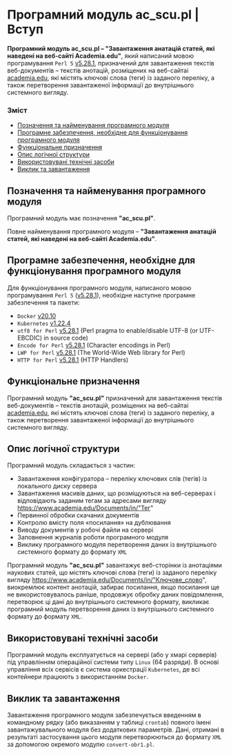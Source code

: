 # Програмний модуль ac_scu.pl | Вступ

**Програмний модуль ac_scu.pl – "Завантаження анатацій статей, які наведені на веб-сайті Academia.edu"**, який написаний мовою програмування `Perl 5` [v5.28.1](https://perldoc.perl.org/5.28.1/perl5281delta), призначений для завантаження текстів веб-документів – текстів анотацій, розміщених на веб-сайтаі [academia.edu](https://www.academia.edu/), які містять ключові слова (теги) із заданого переліку, а також перетворення завантаженої інформації до внутрішнього системного вигляду. 

### Зміст
- [Позначення та найменування програмного модуля](#name)
- [Програмне забезпечення, необхідне для функціонування програмного модуля](#software)
- [Функціональне призначення](#function)
- [Опис логічної структури](#structure)
- [Використовувані технічні засоби](#hardware)
- [Виклик та завантаження](#run)

<a name="name"></a>
<h2>Позначення та найменування програмного модуля</h2>

Програмний модуль має позначення **"ac_scu.pl"**.

Повне найменування програмного модуля – **"Завантаження анатацій статей, які наведені на веб-сайті Academia.edu"**.

<a name="software"></a>
<h2>Програмне забезпечення, необхідне для функціонування програмного модуля</h2>

Для функціонування програмного модуля, написаного мовою програмування `Perl 5` ([v5.28.1](https://perldoc.perl.org/5.28.1/perl5281delta)), необхідне наступне програмне забезпечення та пакети:

- `Docker` [v20.10](https://docs.docker.com/engine/release-notes/#version-2010)
- `Kubernetes` [v1.22.4](https://github.com/kubernetes/kubernetes/releases/tag/v1.22.4)
- `utf8 for Perl` [v5.28.1](https://perldoc.perl.org/5.28.1/utf8) (Perl pragma to enable/disable UTF-8 (or UTF-EBCDIC) in source code)
- `Encode for Perl` [v5.28.1](https://perldoc.perl.org/5.28.1/perl5281delta) (Character encodings in Perl)
- `LWP for Perl` [v5.28.1](https://perldoc.perl.org/5.28.1/perl5281delta) (The World-Wide Web library for Perl)
- `HTTP for Perl` [v5.28.1](https://perldoc.perl.org/5.28.1/perl5281delta) (HTTP Handlers)

<a name="function"></a>
<h2>Функціональне призначення</h2>

Програмний модуль **"ac_scu.pl"** призначений для завантаження текстів веб-документів – текстів анотацій, розміщених на веб-сайтаі [academia.edu](https://www.academia.edu/), які містять ключові слова (теги) із заданого переліку, а також перетворення завантаженої інформації до внутрішнього системного вигляду. 

<a name="structure"></a>
<h2>Опис логічної структури</h2>

Програмний модуль складається з частин:
-	Завантаження конфігуратора – переліку ключових слів (тегів) із локального диску сервера
-	Завантаження масивів даних, що розміщуються на веб-серверах і відповідають заданим тегам за адресами вигляду https://www.academia.edu/Documents/in/"Тег"
-	Первинної обробки скачаних документів
-	Контролю вмісту поля «посилання» на дублювання
-	Виводу документів у робочі файли на сервері
-	Заповнення журналів роботи програмного модуля
-	Виклику програмного модуля перетворення даних із внутрішнього системного формату до формату `XML`

Програмний модуль **"ac_scu.pl"** завантажує веб-сторінки із анотаціями наукових статей, що містять ключові слова (теги) із заданого переліку вигляду https://www.academia.edu/Documents/in/"Ключове_слово", виокремлює контент анотацій, забирає посилання, якщо посилання ще не використовувалось раніше, продовжує обробку даних повідомлення, перетворює ці дані до внутрішнього системного формату, викликає програмний модуль перетворення даних із внутрішнього системного формату до формату `XML`.

<a name="hardware"></a>
<h2>Використовувані технічні засоби</h2>

Програмний модуль експлуатується на сервері (або у хмарі серверів) під управлінням операційної системи типу `Linux` (64 разряди). В основі управління всіх сервісів є система оркестрації `Kubernetes`, де всі контейнери працюють з використанням `Docker`.

<a name="run"></a>
<h2>Виклик та завантаження</h2>

Завантаження програмного модуля забезпечується введенням в командному рядку (або виказанням у таблиці `crontab`)  повного імені завантажувального модуля без додаткових параметрів. Дані, отримані в результаті застосування цього модуля перетворюються до формату `XML` за допомогою окремого модулю `convert-obr1.pl`.

